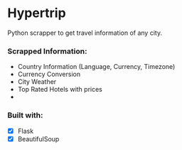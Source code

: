 # Hypertrip

Python scrapper to get travel information of any city.

### Scrapped Information:
- Country Information (Language, Currency, Timezone)
- Currency Conversion
- City Weather
- Top Rated Hotels with prices
- 


### Built with:
- [x] Flask
- [x] BeautifulSoup